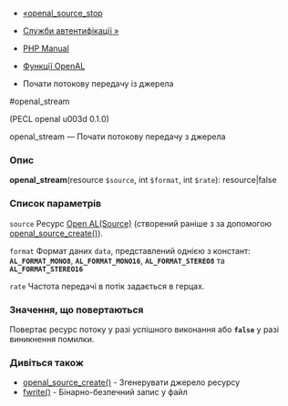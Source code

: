 - [«openal_source_stop](function.openal-source-stop.md)
- [Служби автентифікації »](refs.remote.auth.md)

- [PHP Manual](index.md)
- [Функції OpenAL](ref.openal.md)
- Почати потокову передачу із джерела

#openal_stream

(PECL openal u003d 0.1.0)

openal_stream — Почати потокову передачу з джерела

### Опис

**openal_stream**(resource `$source`, int `$format`, int `$rate`):
resource\|false

### Список параметрів

`source`
Ресурс [Open AL(Source)](openal.resources.md) (створений раніше з
за допомогою [openal_source_create()](function.openal-source-create.md)).

`format`
Формат даних `data`, представлений однією з констант:
**`AL_FORMAT_MONO8`**, **`AL_FORMAT_MONO16`**, **`AL_FORMAT_STEREO8`** та
**`AL_FORMAT_STEREO16`**

`rate`
Частота передачі в потік задається в герцах.

### Значення, що повертаються

Повертає ресурс потоку у разі успішного виконання або **`false`**
у разі виникнення помилки.

### Дивіться також

- [openal_source_create()](function.openal-source-create.md) -
Згенерувати джерело ресурсу
- [fwrite()](function.fwrite.md) - Бінарно-безпечний запис у файл
